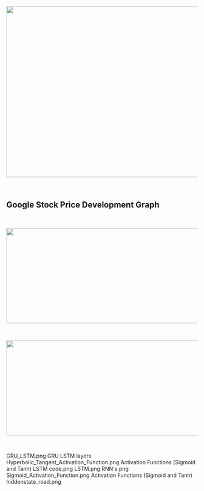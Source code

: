 <p align="center" href = "">
  <img src="https://github.com/TatevKaren/recurrent-neural-network-stock-price-predicition-case-study/blob/main/Paper-Front-Page.png?raw=true"
  width="1000" height="450">
</p>
<br>


## Google Stock Price Development Graph
<br>
<p align="left">
  <img src="https://github.com/TatevKaren/recurrent-neural-network-stock-price-predicition-case-study/blob/main/Google Stock Price Development.png?raw=true"
  width="600" height="250">
</p>
<br>

<p align="left">
  <img src="https://github.com/TatevKaren/recurrent-neural-network-stock-price-predicition-case-study/blob/main/data/GRU.png?raw=true"
  width="600" height="250">
</p>
<br>


GRU_LSTM.png
GRU LSTM layers
Hyperbolic_Tangent_Activation_Function.png
Activation Functions (Sigmoid and Tanh)
LSTM code.png
LSTM.png
RNN's.png
Sigmoid_Activation_Function.png
Activation Functions (Sigmoid and Tanh)
hiddenstate_road.png




